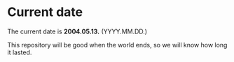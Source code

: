 # Current date

The current date is **2004.05.13.** (YYYY.MM.DD.)

This repository will be good when the world ends, so we will know how long it lasted.